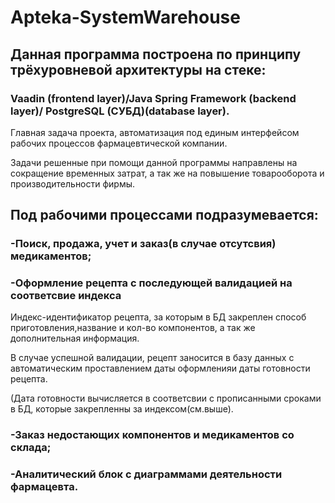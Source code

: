 # Apteka-SystemWarehouse
## Данная программа построена по принципу трёхуровневой архитектуры на стеке:
### Vaadin (frontend layer)/Java Spring Framework (backend layer)/ PostgreSQL (СУБД)(database layer). 

Главная задача  проекта, автоматизация под единым интерфейсом рабочих процессов фармацевтической компании. 

Задачи решенные при помощи данной программы  направлены  на сокращение  временных затрат, а так же на повышение товарооборота и производительности фирмы.
## Под рабочими процессами подразумевается:
### -Поиск, продажа, учет и заказ(в случае отсутсвия) медикаментов;
### -Оформление рецепта с последующей валидацией на соответсвие индекса
Индекс-идентификатор рецепта, за которым в БД закреплен способ приготовления,название и кол-во компонентов, а так же дополнительная информация.

В случае успешной валидации, рецепт заносится в базу данных с автоматическим проставлением даты оформленияи даты готовности рецепта.

(Дата готовности вычисляется в соответсвии с прописанными сроками в БД, которые закрепленны за индексом(см.выше).

### -Заказ недостающих компонентов и медикаментов со склада;
### -Аналитический блок с диаграммами деятельности фармацевта. 
